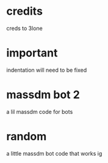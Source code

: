 # credits
creds to 3lone

# important
indentation will need to be fixed

# massdm bot 2
a lil massdm code for bots

# random
a little massdm bot code that works ig
